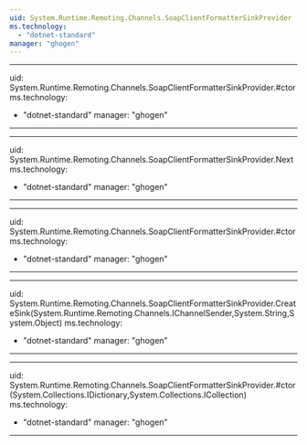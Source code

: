 ```yaml
---
uid: System.Runtime.Remoting.Channels.SoapClientFormatterSinkProvider
ms.technology: 
  - "dotnet-standard"
manager: "ghogen"
---
```


---
uid: System.Runtime.Remoting.Channels.SoapClientFormatterSinkProvider.#ctor
ms.technology: 
  - "dotnet-standard"
manager: "ghogen"
---

---
uid: System.Runtime.Remoting.Channels.SoapClientFormatterSinkProvider.Next
ms.technology: 
  - "dotnet-standard"
manager: "ghogen"
---

---
uid: System.Runtime.Remoting.Channels.SoapClientFormatterSinkProvider.#ctor
ms.technology: 
  - "dotnet-standard"
manager: "ghogen"
---

---
uid: System.Runtime.Remoting.Channels.SoapClientFormatterSinkProvider.CreateSink(System.Runtime.Remoting.Channels.IChannelSender,System.String,System.Object)
ms.technology: 
  - "dotnet-standard"
manager: "ghogen"
---

---
uid: System.Runtime.Remoting.Channels.SoapClientFormatterSinkProvider.#ctor(System.Collections.IDictionary,System.Collections.ICollection)
ms.technology: 
  - "dotnet-standard"
manager: "ghogen"
---

